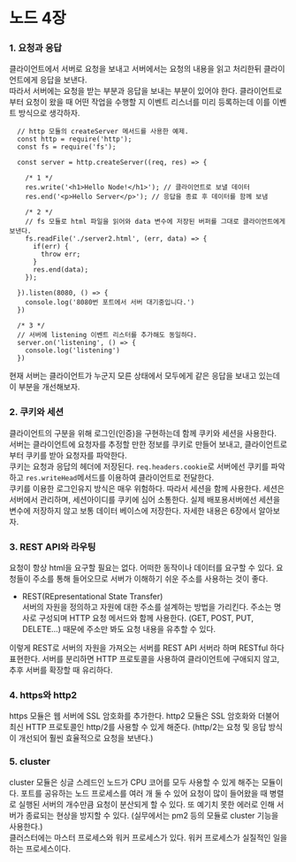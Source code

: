 # 노드 4장
### 1. 요청과 응답  
클라이언트에서 서버로 요청을 보내고 서버에서는 요청의 내용을 읽고 처리한뒤 클라이언트에게 응답을 보낸다.  
따라서 서버에는 요청을 받는 부분과 응답을 보내는 부분이 있어야 한다. 클라이언트로 부터 요청이 왔을 때 어떤 작업을 수행할 지 이벤트 리스너를 미리 등록하는데 이를 이벤트 방식으로 생각하자.  

```
  // http 모듈의 createServer 메서드를 사용한 예제.
  const http = require('http');
  const fs = require('fs');

  const server = http.createServer((req, res) => {

    /* 1 */
    res.write('<h1>Hello Node!</h1>'); // 클라이언트로 보낼 데이터
    res.end('<p>Hello Server</p>'); // 응답을 종료 후 데이터를 함께 보냄

    /* 2 */
    // fs 모듈로 html 파일을 읽어와 data 변수에 저장된 버퍼를 그대로 클라이언트에게 보낸다.
    fs.readFile('./server2.html', (err, data) => {
      if(err) {
        throw err;
      }
      res.end(data);
    });

  }).listen(8080, () => {
    console.log('8080번 포트에서 서버 대기중입니다.')
  })

  /* 3 */
  // 서버에 listening 이벤트 리스터를 추가해도 동일하다.
  server.on('listening', () => {
    console.log('listening')
  })
```
현재 서버는 클라이언트가 누군지 모른 상태에서 모두에게 같은 응답을 보내고 있는데 이 부분을 개선해보자.

### 2. 쿠키와 세션  
클라이언트의 구분을 위해 로그인(인증)을 구현하는데 함께 쿠키와 세션을 사용한다.  
서버는 클라이언트에 요청자를 추정할 만한 정보를 쿠키로 만들어 보내고, 클라이언트로부터 쿠키를 받아 요청자를 파악한다.  
쿠키는 요청과 응답의 헤더에 저장된다. `req.headers.cookie`로 서버에선 쿠키를 파악하고 `res.writeHead`메서드를 이용하여 클라이언트로 전달한다.  
쿠키를 이용한 로그인유지 방식은 매우 위험하다. 따라서 세션을 함께 사용한다. 세션은 서버에서 관리하며, 세션아이디를 쿠키에 심어 소통한다. 실제 배포용서버에선 세션을 변수에 저장하지 않고 보통 데이터 베이스에 저장한다. 자세한 내용은 6장에서 알아보자.

### 3. REST API와 라우팅  
요청이 항상 html을 요구할 필요는 없다. 어떠한 동작이나 데이터를 요구할 수 있다. 요청들이 주소를 통해 들어오므로 서버가 이해하기 쉬운 주소를 사용하는 것이 좋다.  
- REST(REpresentational State Transfer)  
서버의 자원을 정의하고 자원에 대한 주소를 설계하는 방법을 가리킨다. 주소는 명사로 구성되며 HTTP 요청 메서드와 함께 사용한다. (GET, POST, PUT, DELETE...) 때문에 주소만 봐도 요청 내용을 유추할 수 있다.  

이렇게 REST로 서버의 자원을 가져오는 서버를 REST API 서버라 하며 RESTful 하다 표현한다. 서버를 분리하면 HTTP 프로토콜을 사용하여 클라이언트에 구애되지 않고, 추후 서버를 확장할 때 유리하다. 

### 4. https와 http2
https 모듈은 웹 서버에 SSL 암호화를 추가한다. http2 모듈은 SSL 암호화와 더불어 최신 HTTP 프로토콜인 http/2를 사용할 수 있게 해준다. (http/2는 요청 및 응답 방식이 개선되어 훨씬 효율적으로 요청을 보낸다.)

### 5. cluster  
cluster 모듈은 싱글 스레드인 노드가 CPU 코어를 모두 사용할 수 있게 해주는 모듈이다. 포트를 공유하는 노드 프로세스를 여러 개 둘 수 있어 요청이 많이 들어왔을 때 병렬로 실행된 서버의 개수만큼 요청이 분산되게 할 수 있다. 또 예기치 못한 에러로 인해 서버가 종료되는 현상을 방지할 수 있다. (실무에서는 pm2 등의 모듈로 cluster 기능을 사용한다.)  
클러스터에는 마스터 프로세스와 워커 프로세스가 있다. 워커 프로세스가 실질적인 일을 하는 프로세스이다. 